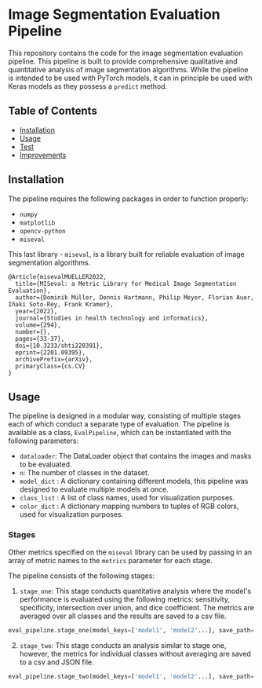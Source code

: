 # Image Segmentation Evaluation Pipeline

This repository contains the code for the image segmentation evaluation pipeline. This pipeline is built to provide comprehensive qualitative and quantitative analysis of image segmentation algorithms. While the pipeline is intended to be used with PyTorch models, it can in principle be used with Keras models as they possess a `predict` method.

## Table of Contents
- [Installation](#installation)
- [Usage](#usage)
- [Test](#test)
- [Improvements](#improvements)

## Installation

The pipeline requires the following packages in order to function properly:
- `numpy`
- `matplotlib`
- `opencv-python`
- `miseval`

This last library - `miseval`, is a library built for reliable evaluation of image segmentation algorithms. 

```
@Article{misevalMUELLER2022,
  title={MISeval: a Metric Library for Medical Image Segmentation Evaluation},
  author={Dominik Müller, Dennis Hartmann, Philip Meyer, Florian Auer, Iñaki Soto-Rey, Frank Kramer},
  year={2022},
  journal={Studies in health technology and informatics},
  volume={294},
  number={},
  pages={33-37},
  doi={10.3233/shti220391},
  eprint={2201.09395},
  archivePrefix={arXiv},
  primaryClass={cs.CV}
}
```

## Usage

The pipeline is designed in a modular way, consisting of multiple stages each of which conduct a separate type of evaluation. The pipeline is available as a class, `EvalPipeline`, which can be instantiated with the following parameters:

- `dataloader`: The DataLoader object that contains the images and masks to be evaluated.
- `n`: The number of classes in the dataset.
- `model_dict` : A dictionary containing different models, this pipeline was designed to evaluate multiple models at once.
- `class_list` : A list of class names, used for visualization purposes.
- `color_dict` : A dictionary mapping numbers to tuples of RGB colors, used for visualization purposes.

### Stages

Other metrics specified on the `miseval` library can be used by passing in an array of metric names to the `metrics` parameter for each stage.

The pipeline consists of the following stages:

1. `stage_one`: This stage conducts quantitative analysis where the model's performance is evaluated using the following metrics: sensitivity, specificity, intersection over union, and dice coefficient. The metrics are averaged over all classes and the results are saved to a csv file.

```python
eval_pipeline.stage_one(model_keys=['model1', 'model2'...], save_path='path/to/save.csv')
```

2. `stage_two`: This stage conducts an analysis similar to stage one, however, the metrics for individual classes without averaging are saved to a csv and JSON file.

```python
eval_pipeline.stage_two(model_keys=['model1', 'model2'...], save_path='path/to/save.json', csv_path='path/to/save.csv')
```